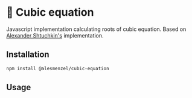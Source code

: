 # 🥉 Cubic equation

Javascript implementation calculating roots of cubic equation. Based on [Alexander Shtuchkin's](https://stackoverflow.com/a/27176424) implementation.

## Installation

```bash
npm install @alesmenzel/cubic-equation
```

## Usage

```ts

```
